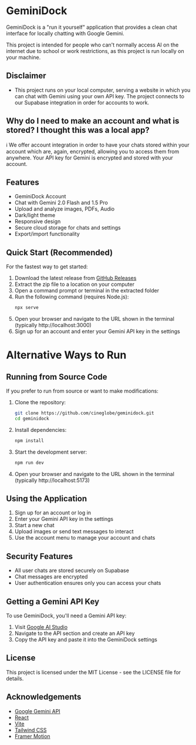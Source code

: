 # GeminiDock

GeminiDock is a "run it yourself" application that provides a clean chat interface for locally chatting with Google Gemini.

This project is intended for people who can't normally access AI on the internet due to school or work restrictions, as this project is run locally on your machine.

## Disclaimer

- This project runs on your local computer, serving a website in which you can chat with Gemini using your own API key. The project connects to our Supabase integration in order for accounts to work.
## Why do I need to make an account and what is stored? I thought this was a local app?

ℹ️ We offer account integration in order to have your chats stored within your account which are, again, encrypted, allowing you to access them from anywhere. Your API key for Gemini is encrypted and stored with your account.

## Features

- GeminiDock Account
-  Chat with Gemini 2.0 Flash and 1.5 Pro
-  Upload and analyze images, PDFs, Audio
-  Dark/light theme
-  Responsive design
-  Secure cloud storage for chats and settings
-  Export/import functionality

## Quick Start (Recommended)

For the fastest way to get started:

1. Download the latest release from [GitHub Releases](https://github.com/cineglobe/geminidock/releases)
2. Extract the zip file to a location on your computer
3. Open a command prompt or terminal in the extracted folder
4. Run the following command (requires Node.js):
   ```bash
   npx serve
   ```
5. Open your browser and navigate to the URL shown in the terminal (typically http://localhost:3000)
6. Sign up for an account and enter your Gemini API key in the settings

# Alternative Ways to Run

## Running from Source Code

If you prefer to run from source or want to make modifications:

1. Clone the repository:
   ```bash
   git clone https://github.com/cineglobe/geminidock.git
   cd geminidock
   ```

2. Install dependencies:
   ```bash
   npm install
   ```

3. Start the development server:
   ```bash
   npm run dev
   ```

4. Open your browser and navigate to the URL shown in the terminal (typically http://localhost:5173)

## Using the Application

1. Sign up for an account or log in
2. Enter your Gemini API key in the settings 
3. Start a new chat
4. Upload images or send text messages to interact
5. Use the account menu to manage your account and chats

## Security Features

- All user chats are stored securely on Supabase
- Chat messages are encrypted
- User authentication ensures only you can access your chats

## Getting a Gemini API Key

To use GeminiDock, you'll need a Gemini API key:

1. Visit [Google AI Studio](https://aistudio.google.com/apikey)
2. Navigate to the API section and create an API key
3. Copy the API key and paste it into the GeminiDock settings

## License

This project is licensed under the MIT License - see the LICENSE file for details.

## Acknowledgements

- [Google Gemini API](https://ai.google.dev/gemini-api)
- [React](https://reactjs.org/)
- [Vite](https://vitejs.dev/)
- [Tailwind CSS](https://tailwindcss.com/)
- [Framer Motion](https://www.framer.com/motion/) 
